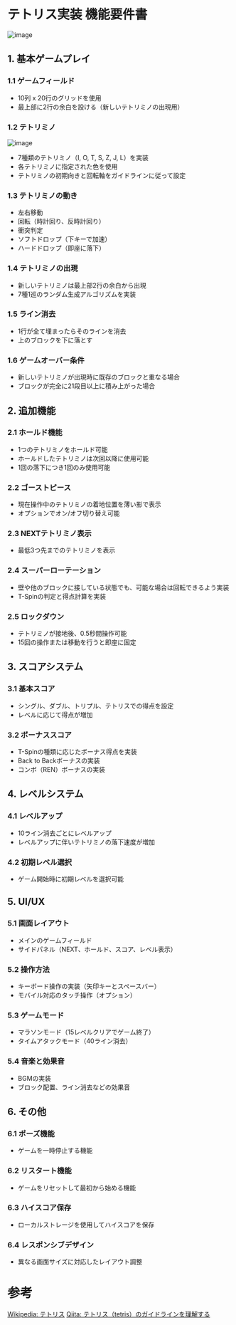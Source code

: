 # テトリス実装 機能要件書

![image](https://github.com/user-attachments/assets/1bf319fe-6564-4289-a5d8-70c2668bdfac)


## 1. 基本ゲームプレイ

### 1.1 ゲームフィールド
- 10列 x 20行のグリッドを使用
- 最上部に2行の余白を設ける（新しいテトリミノの出現用）

### 1.2 テトリミノ
![image](https://github.com/user-attachments/assets/0a4bd020-ae79-438b-aedb-a90a51f580c5)

- 7種類のテトリミノ（I, O, T, S, Z, J, L）を実装
- 各テトリミノに指定された色を使用
- テトリミノの初期向きと回転軸をガイドラインに従って設定

### 1.3 テトリミノの動き
- 左右移動
- 回転（時計回り、反時計回り）
- 衝突判定
- ソフトドロップ（下キーで加速）
- ハードドロップ（即座に落下）

### 1.4 テトリミノの出現
- 新しいテトリミノは最上部2行の余白から出現
- 7種1巡のランダム生成アルゴリズムを実装

### 1.5 ライン消去
- 1行が全て埋まったらそのラインを消去
- 上のブロックを下に落とす

### 1.6 ゲームオーバー条件
- 新しいテトリミノが出現時に既存のブロックと重なる場合
- ブロックが完全に21段目以上に積み上がった場合

## 2. 追加機能

### 2.1 ホールド機能
- 1つのテトリミノをホールド可能
- ホールドしたテトリミノは次回以降に使用可能
- 1回の落下につき1回のみ使用可能

### 2.2 ゴーストピース
- 現在操作中のテトリミノの着地位置を薄い影で表示
- オプションでオン/オフ切り替え可能

### 2.3 NEXTテトリミノ表示
- 最低3つ先までのテトリミノを表示

### 2.4 スーパーローテーション
- 壁や他のブロックに接している状態でも、可能な場合は回転できるよう実装
- T-Spinの判定と得点計算を実装

### 2.5 ロックダウン
- テトリミノが接地後、0.5秒間操作可能
- 15回の操作または移動を行うと即座に固定

## 3. スコアシステム

### 3.1 基本スコア
- シングル、ダブル、トリプル、テトリスでの得点を設定
- レベルに応じて得点が増加

### 3.2 ボーナススコア
- T-Spinの種類に応じたボーナス得点を実装
- Back to Backボーナスの実装
- コンボ（REN）ボーナスの実装

## 4. レベルシステム

### 4.1 レベルアップ
- 10ライン消去ごとにレベルアップ
- レベルアップに伴いテトリミノの落下速度が増加

### 4.2 初期レベル選択
- ゲーム開始時に初期レベルを選択可能

## 5. UI/UX

### 5.1 画面レイアウト
- メインのゲームフィールド
- サイドパネル（NEXT、ホールド、スコア、レベル表示）

### 5.2 操作方法
- キーボード操作の実装（矢印キーとスペースバー）
- モバイル対応のタッチ操作（オプション）

### 5.3 ゲームモード
- マラソンモード（15レベルクリアでゲーム終了）
- タイムアタックモード（40ライン消去）

### 5.4 音楽と効果音
- BGMの実装
- ブロック配置、ライン消去などの効果音

## 6. その他

### 6.1 ポーズ機能
- ゲームを一時停止する機能

### 6.2 リスタート機能
- ゲームをリセットして最初から始める機能

### 6.3 ハイスコア保存
- ローカルストレージを使用してハイスコアを保存

### 6.4 レスポンシブデザイン
- 異なる画面サイズに対応したレイアウト調整

# 参考
[Wikipedia: テトリス](https://ja.wikipedia.org/wiki/%E3%83%86%E3%83%88%E3%83%AA%E3%82%B9)
[Qiita: テトリス（tetris）のガイドラインを理解する](https://qiita.com/ki_ki33/items/35566f052af7b916607b)
